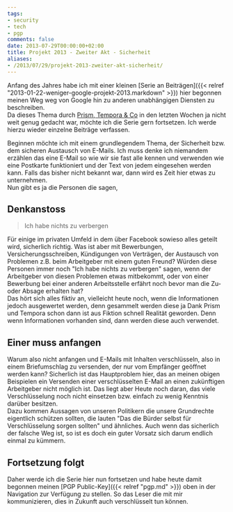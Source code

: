 ```yaml
---
tags:
- security
- tech
- pgp
comments: false
date: 2013-07-29T00:00:00+02:00
title: Projekt 2013 - Zweiter Akt - Sicherheit
aliases:
- /2013/07/29/projekt-2013-zweiter-akt-sicherheit/
---
```


Anfang des Jahres habe ich mit einer kleinen [Serie an Beiträgen]({{< relref "2013-01-22-weniger-google-projekt-2013.markdown" >}}) hier begonnen meinen Weg weg von Google hin zu anderen unabhängigen Diensten zu beschreiben.  
Da dieses Thema durch [Prism, Tempora & Co](http://www.heise.de/thema/PRISM) in den letzten Wochen ja nicht weit genug gedacht war, möchte ich die Serie gern fortsetzen. Ich werde hierzu wieder einzelne Beiträge verfassen.

Beginnen möchte ich mit einem grundlegendem Thema, der Sicherheit bzw. dem sicheren Austausch von E-Mails. Ich muss denke ich niemandem erzählen das eine E-Mail so wie wir sie fast alle kennen und verwenden wie eine Postkarte funktioniert und der Text von jedem eingesehen werden kann. Falls das bisher nicht bekannt war, dann wird es Zeit hier etwas zu unternehmen.  
Nun gibt es ja die Personen die sagen,

## Denkanstoss

> Ich habe nichts zu verbergen

Für einige im privaten Umfeld in dem über Facebook sowieso alles geteilt wird, sicherlich richtig. Was ist aber mit Bewerbungen, Versicherungsschreiben, Kündigungen von Verträgen, der Austausch von Problemen z.B. beim Arbeitgeber mit einem guten Freund? Würden diese Personen immer noch "Ich habe nichts zu verbergen" sagen, wenn der Arbeitgeber von diesen Problemen etwas mitbekommt, oder von einer Bewerbung bei einer anderen Arbeitsstelle erfährt noch bevor man die Zu- oder Absage erhalten hat?  
Das hört sich alles fiktiv an, vielleicht heute noch, wenn die Informationen jedoch ausgewertet werden, denn gesammelt werden diese ja Dank Prism und Tempora schon dann ist aus Fiktion schnell Realität geworden. Denn wenn Informationen vorhanden sind, dann werden diese auch verwendet.

## Einer muss anfangen

Warum also nicht anfangen und E-Mails mit Inhalten verschlüsseln, also in einem Briefumschlag zu versenden, der nur vom Empfänger geöffnet werden kann? Sicherlich ist das Hauptproblem hier, das an meinen obigen Beispielen ein Versenden einer verschlüsselten E-Mail an einen zukünftigen Arbeitgeber nicht möglich ist. Das liegt aber Heute noch daran, das viele Verschlüsselung noch nicht einsetzen bzw. einfach zu wenig Kenntnis darüber besitzen.  
Dazu kommen Aussagen von unseren Politikern die unsere Grundrechte eigentlich schützen sollten, die lauten "Das die Bürder selbst für Verschlüsselung sorgen sollten" und ähnliches. Auch wenn das sicherlich der falsche Weg ist, so ist es doch ein guter Vorsatz sich darum endlich einmal zu kümmern.

## Fortsetzung folgt

Daher werde ich die Serie hier nun fortsetzen und habe heute damit begonnen meinen [PGP Public-Key]({{< relref "pgp.md" >}}) oben in der Navigation zur Verfügung zu stellen. So das Leser die mit mir kommunizieren, dies in Zukunft auch verschlüsselt tun können.

